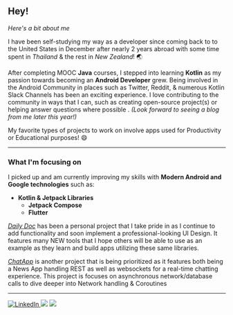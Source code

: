 ## Hey!
*Here's a bit about me*

I have been self-studying my way as a developer since coming back to to the United States in December after nearly 2 years abroad with some time spent in *Thailand* & the rest in *New Zealand*! :earth_asia:

After completing MOOC **Java** courses, I stepped into learning **Kotlin** as my passion towards becoming an **Android Developer** grew. Being involved in the Android Community in places such as Twitter, Reddit, & numerous Kotlin Slack Channels has been an exciting experience. I love contributing to the community in ways that I can, such as creating open-source project(s) or helping answer questions where possible . *(Look forward to seeing a blog from me later this year!)*

My favorite types of projects to work on involve apps used for Productivity or Educational purposes! :smile:

---

### What I'm focusing on
 I picked up and am currently improving my skills with  **Modern Android and Google technologies** such as:
 - **Kotlin & Jetpack Libraries**
   - **Jetpack Compose**
   - **Flutter**


 *[Daily Doc](https://github.com/B-Lidberg/DailyDoc)* has been a personal project that I take pride in as I continue to add functionality and soon implement a professional-looking UI Design. It features many NEW tools that I hope others will be able to use as an example as they learn and build apps utilizing these same libraries.
 
 *[ChatApp](https://github.com/B-Lidberg/ChatApp)* is another project that is being prioritized as it features both being a News App handling REST as well as websockets for a real-time chatting experience. This project is focuses on asynchronous network/database calls to dive deeper into Network handling & Coroutines
 
---

<p>

<a href="https://www.linkedin.com/in/bryan-lidberg-84b24a208/"><img src="https://img.shields.io/badge/LinkedIn--_.svg?style=social&logo=linkedin" alt="LinkedIn"> <a href="https://kotlinlang.org/"><img src="https://img.shields.io/badge/Kotlin-Expert-_.svg?logo=kotlin"></a> <a href="https://developer.android.com/"><img src="https://img.shields.io/badge/Android-Enthusiast-_.svg?logo=Android"></a>
</p>
